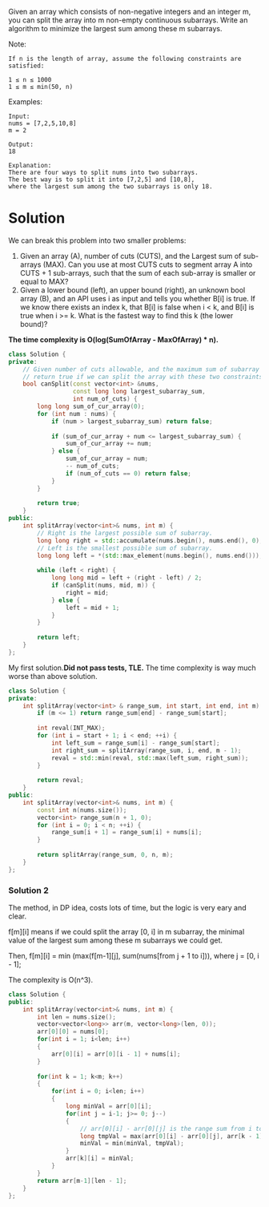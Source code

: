 Given an array which consists of non-negative integers and an integer m, you can split the array into m non-empty continuous subarrays. Write an algorithm to minimize the largest sum among these m subarrays.

Note:

```
If n is the length of array, assume the following constraints are satisfied:

1 ≤ n ≤ 1000
1 ≤ m ≤ min(50, n)
```

Examples:

```
Input:
nums = [7,2,5,10,8]
m = 2

Output:
18

Explanation:
There are four ways to split nums into two subarrays.
The best way is to split it into [7,2,5] and [10,8],
where the largest sum among the two subarrays is only 18.
```

# Solution

We can break this problem into two smaller problems:

1. Given an array (A), number of cuts (CUTS), and the Largest sum of sub-arrays (MAX). Can you use at most CUTS cuts to segment array A into CUTS + 1 sub-arrays, such that the sum of each sub-array is smaller or equal to MAX?  
2. Given a lower bound (left), an upper bound (right), an unknown bool array (B), and an API uses i as input and tells you whether B[i] is true. If we know there exists an index k, that B[i] is false when i < k, and B[i] is true when i >= k. What is the fastest way to find this k (the lower bound)?  


__The time complexity is O(log(SumOfArray - MaxOfArray) * n).__

```cpp
class Solution {
private:
    // Given number of cuts allowable, and the maximum sum of subarray allowable，
    // return true if we can split the array with these two constraints.
    bool canSplit(const vector<int> &nums, 
                  const long long largest_subarray_sum, 
                  int num_of_cuts) {
        long long sum_of_cur_array(0);
        for (int num : nums) {
            if (num > largest_subarray_sum) return false;
            
            if (sum_of_cur_array + num <= largest_subarray_sum) {
                sum_of_cur_array += num;
            } else {
                sum_of_cur_array = num;
                -- num_of_cuts;
                if (num_of_cuts == 0) return false;
            }
        }
        
        return true;
    }
public:
    int splitArray(vector<int>& nums, int m) {
        // Right is the largest possible sum of subarray.
        long long right = std::accumulate(nums.begin(), nums.end(), 0);
        // Left is the smallest possible sum of subarray.
        long long left = *(std::max_element(nums.begin(), nums.end()));
        
        while (left < right) {
            long long mid = left + (right - left) / 2;
            if (canSplit(nums, mid, m)) {
                right = mid; 
            } else {
                left = mid + 1;
            }
        }
        
        return left;
    }
};
```

My first solution.__Did not pass tests, TLE.__ The time complexity is way much worse than above solution.

```cpp
class Solution {
private:
    int splitArray(vector<int> & range_sum, int start, int end, int m) {
        if (m <= 1) return range_sum[end] - range_sum[start];
        
        int reval(INT_MAX);
        for (int i = start + 1; i < end; ++i) {
            int left_sum = range_sum[i] - range_sum[start];
            int right_sum = splitArray(range_sum, i, end, m - 1);
            reval = std::min(reval, std::max(left_sum, right_sum));
        }
        
        return reval;
    }
public:
    int splitArray(vector<int>& nums, int m) {
        const int n(nums.size());
        vector<int> range_sum(n + 1, 0);
        for (int i = 0; i < n; ++i) {
            range_sum[i + 1] = range_sum[i] + nums[i];
        }
        
        return splitArray(range_sum, 0, n, m);
    }
};
```

### Solution 2

The method, in DP idea, costs lots of time, but the logic is very eary and clear. 

f[m][i] means if we could split the array [0, i] in m subarray, the minimal value of the largest sum among these m subarrays we could get.

Then, f[m][i] = min (max(f[m-1][j], sum(nums[from j + 1 to i])), where j = [0, i - 1];


The complexity is O(n^3).


```cpp
class Solution {
public:
    int splitArray(vector<int>& nums, int m) {
        int len = nums.size();
        vector<vector<long>> arr(m, vector<long>(len, 0));
        arr[0][0] = nums[0];
        for(int i = 1; i<len; i++)
        {
            arr[0][i] = arr[0][i - 1] + nums[i];
        }
        
        for(int k = 1; k<m; k++)
        {
            for(int i = 0; i<len; i++)
            {
                long minVal = arr[0][i];
                for(int j = i-1; j>= 0; j--)
                {
                    // arr[0][i] - arr[0][j] is the range sum from i to j
                    long tmpVal = max(arr[0][i] - arr[0][j], arr[k - 1][j]);
                    minVal = min(minVal, tmpVal);
                }
                arr[k][i] = minVal;
            }
        }
        return arr[m-1][len - 1];
    }
};
```
